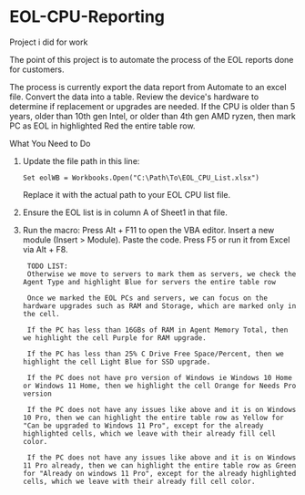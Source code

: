 # EOL-CPU-Reporting
Project i did for work

The point of this project is to automate the process of the EOL reports done for customers.

The process is currently export the data report from Automate to an excel file.
Convert the data into a table.
Review the device's hardware to determine if replacement or upgrades are needed.
If the CPU is older than 5 years, older than 10th gen Intel, or older than 4th gen AMD ryzen, then mark PC as EOL in highlighted Red the entire table row.


What You Need to Do
1. Update the file path in this line:

     `Set eolWB = Workbooks.Open("C:\Path\To\EOL_CPU_List.xlsx")`
   
   Replace it with the actual path to your EOL CPU list file.
3. Ensure the EOL list is in column A of Sheet1 in that file.
4. Run the macro:
     Press Alt + F11 to open the VBA editor.
     Insert a new module (Insert > Module).
     Paste the code.
     Press F5 or run it from Excel via Alt + F8.


	


	
	
		TODO LIST: 	
		Otherwise we move to servers to mark them as servers, we check the Agent Type and highlight Blue for servers the entire table row

		Once we marked the EOL PCs and servers, we can focus on the hardware upgrades such as RAM and Storage, which are marked only in the cell.

		If the PC has less than 16GBs of RAM in Agent Memory Total, then we highlight the cell Purple for RAM upgrade.

		If the PC has less than 25% C Drive Free Space/Percent, then we highlight the cell Light Blue for SSD upgrade.

		If the PC does not have pro version of Windows ie Windows 10 Home or Windows 11 Home, then we highlight the cell Orange for Needs Pro version

		If the PC does not have any issues like above and it is on Windows 10 Pro, then we can highlight the entire table row as Yellow for "Can be upgraded to Windows 11 Pro", except for the already highlighted cells, which we leave with their already fill cell color.

		If the PC does not have any issues like above and it is on Windows 11 Pro already, then we can highlight the entire table row as Green for "Already on windows 11 Pro", except for the already highlighted cells, which we leave with their already fill cell color.
